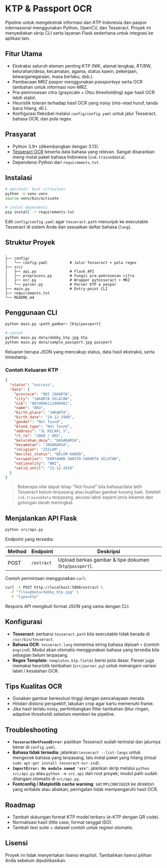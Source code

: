# KTP & Passport OCR

Pipeline untuk mengekstrak informasi dari KTP Indonesia dan paspor internasional menggunakan Python, OpenCV, dan Tesseract. Proyek ini menyediakan skrip CLI serta layanan Flask sederhana untuk integrasi ke aplikasi lain.

## Fitur Utama
- Ekstraksi seluruh elemen penting KTP (NIK, alamat lengkap, RT/RW, kelurahan/desa, kecamatan, agama, status kawin, pekerjaan, kewarganegaraan, masa berlaku, dsb.).
- Pembacaan MRZ paspor menggunakan *passporteye* serta OCR tambahan untuk informasi non-MRZ.
- Pra-pemrosesan citra (grayscale + Otsu thresholding) agar hasil OCR lebih stabil.
- Heuristik toleran terhadap hasil OCR yang noisy (mis-read huruf, tanda baca hilang, dll.).
- Konfigurasi fleksibel melalui `config/config.yaml` untuk jalur Tesseract, bahasa OCR, dan pola regex.

## Prasyarat
- Python 3.9+ (dikembangkan dengan 3.13).
- [Tesseract OCR](https://github.com/tesseract-ocr/tesseract) beserta data bahasa yang relevan. Sangat disarankan meng-instal paket bahasa Indonesia (`ind.traineddata`).
- Dependensi Python dari `requirements.txt`.

## Instalasi
```bash
# opsional: buat virtualenv
python -m venv venv
source venv/bin/activate

# instal dependensi
pip install -r requirements.txt
```

Edit `config/config.yaml` agar `tesseract.path` menunjuk ke executable Tesseract di sistem Anda dan sesuaikan daftar bahasa (`lang`).

## Struktur Proyek
```
.
├── config/
│   └── config.yaml          # Jalur Tesseract + pola regex
├── src/
│   ├── api.py               # Flask API
│   ├── preprocess.py        # Fungsi pra-pemrosesan citra
│   ├── ocr.py               # Wrapper pytesseract + MRZ
│   └── parser.py            # Parser KTP & paspor
├── main.py                  # Entry-point CLI
├── requirements.txt
└── README.md
```

## Penggunaan CLI
```bash
python main.py <path_gambar> [ktp|passport]

# contoh
python main.py data/debby_ktp.jpg ktp
python main.py data/sample_passport.jpg passport
```

Keluaran berupa JSON yang mencakup status, data hasil ekstraksi, serta timestamp.

### Contoh Keluaran KTP
```json
{
  "status": "success",
  "data": {
    "province": "DKI JAKARTA",
    "city": "JAKARTA SELATAN",
    "nik": "0074096112900001",
    "name": "AKU",
    "birth_place": "JAKARTA",
    "birth_date": "24-12-1980",
    "gender": "Not found",
    "blood_type": "Not found",
    "address": "JL KECAPL V",
    "rt_rw": "2008 / 005",
    "kelurahan_desa": "DAGAKARSA",
    "kecamatan": "JAGAKARSA",
    "religion": "ZISLAM",
    "marital_status": "BELUM KAWIN",
    "occupation": "KARYAWAN SWASTA SAKARTA SELATAN",
    "nationality": "WNI",
    "valid_until": "21-12-2016"
  }
}
```
> Beberapa nilai dapat tetap "Not found" bila bahasa/data latih Tesseract belum terpasang atau kualitas gambar kurang baik. Setelah `ind.traineddata` terpasang, akurasi label seperti jenis kelamin dan golongan darah meningkat.

## Menjalankan API Flask
```bash
python src/api.py
```

Endpoint yang tersedia:

| Method | Endpoint   | Deskripsi                                        |
|--------|------------|---------------------------------------------------|
| POST   | `/extract` | Upload berkas gambar & tipe dokumen (`ktp`/`passport`). |

Contoh permintaan menggunakan `curl`:
```bash
curl -X POST http://localhost:5000/extract \
  -F "file=@data/debby_ktp.jpg" \
  -F "type=ktp"
```

Respons API mengikuti format JSON yang sama dengan CLI.

## Konfigurasi
- **Tesseract**: perbarui `tesseract.path` bila executable tidak berada di `/usr/bin/tesseract`.
- **Bahasa OCR**: `tesseract.lang` menerima string bahasa dipisah `+` (contoh `eng+ind`). Modul akan otomatis menggunakan bahasa yang tersedia bila sebagian belum terpasang.
- **Regex Template**: `templates.ktp.fields` berisi pola dasar. Parser juga memakai heuristik tambahan (`src/parser.py`) untuk menangani variasi label / kesalahan OCR.

## Tips Kualitas OCR
- Gunakan gambar beresolusi tinggi dengan pencahayaan merata.
- Hindari distorsi perspektif; lakukan crop agar kartu memenuhi frame.
- Jika hasil terlalu noisy, pertimbangkan filter tambahan (blur ringan, adaptive threshold) sebelum memberi ke pipeline.

## Troubleshooting
- **`TesseractNotFoundError`**: pastikan Tesseract sudah terinstal dan jalurnya benar di `config.yaml`.
- **Bahasa tidak tersedia**: jalankan `tesseract --list-langs` untuk mengecek bahasa yang terpasang, lalu instal paket yang hilang (misal `sudo apt-get install tesseract-ocr-ind`).
- **`ImportError: No module named 'src'`**: jalankan skrip melalui `python src/api.py` atau `python -m src.api` dari root proyek; modul path sudah ditangani otomatis di `src/api.py`.
- **Fontconfig / Matplotlib cache warning**: set `MPLCONFIGDIR` ke direktori yang writable atau abaikan; peringatan tidak mempengaruhi hasil OCR.

## Roadmap
- Tambah dukungan format KTP model terbaru (e-KTP dengan QR code).
- Normalisasi hasil (title case, format tanggal ISO).
- Tambah test suite + dataset contoh untuk regresi otomatis.

## Lisensi
Proyek ini tidak menyertakan lisensi eksplisit. Tambahkan lisensi pilihan Anda sebelum dipublikasikan.

